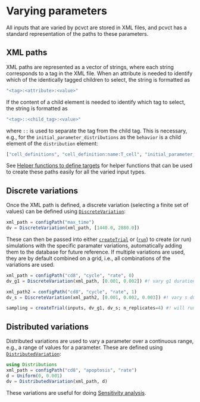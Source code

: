 # Varying parameters
All inputs that are varied by pcvct are stored in XML files, and pcvct has a standard representation of the paths to these parameters.

## XML paths
XML paths are represented as a vector of strings, where each string corresponds to a tag in the XML file.
When an attribute is needed to identify which of the identically tagged children to select, the string is formatted as
```julia
"<tag>:<attribute>:<value>"
```

If the content of a child element is needed to identify which tag to select, the string is formatted as
```julia
"<tag>::<child_tag>:<value>"
```
where `::` is used to separate the tag from the child tag.
This is necessary, e.g., for the `initial_parameter_distributions` as the `behavior` is a child element of the `distribution` element:
```julia
["cell_definitions", "cell_definition:name:T_cell", "initial_parameter_distributions", "distribution::behavior:cycle entry"]
```

See [Helper functions to define targets](@ref) for helper functions that can be used to create these paths easily for all the varied input types.

## Discrete variations
Once the XML path is defined, a discrete variation (selecting a finite set of values) can be defined using [`DiscreteVariation`](@ref):

```julia
xml_path = configPath("max_time")
dv = DiscreteVariation(xml_path, [1440.0, 2880.0])
```

These can then be passed into either [`createTrial`](@ref) or ([`run`](@ref)) to create (or run) simulations with the specific paramater variations, automatically adding them to the database for future reference.
If multiple variations are used, they are by default combined on a grid, i.e., all combinations of the variations are used.

```julia
xml_path = configPath("cd8", "cycle", "rate", 0)
dv_g1 = DiscreteVariation(xml_path, [0.001, 0.002]) #! vary g1 duration

xml_path2 = configPath("cd8", "cycle", "rate", 1)
dv_s = DiscreteVariation(xml_path2, [0.001, 0.002, 0.003]) #! vary s duration

sampling = createTrial(inputs, dv_g1, dv_s; n_replicates=4) #! will run 2x3=6 monads (identical parameters) 4 times each for a total of 24 simulations
```

## Distributed variations
Distributed variations are used to vary a parameter over a continuous range, e.g., a range of values for a parameter.
These are defined using [`DistributedVariation`](@ref):

```julia
using Distributions
xml_path = configPath("cd8", "apoptosis", "rate")
d = Uniform(0, 0.001)
dv = DistributedVariation(xml_path, d)
```

These variations are useful for doing [Sensitivity analysis](@ref).